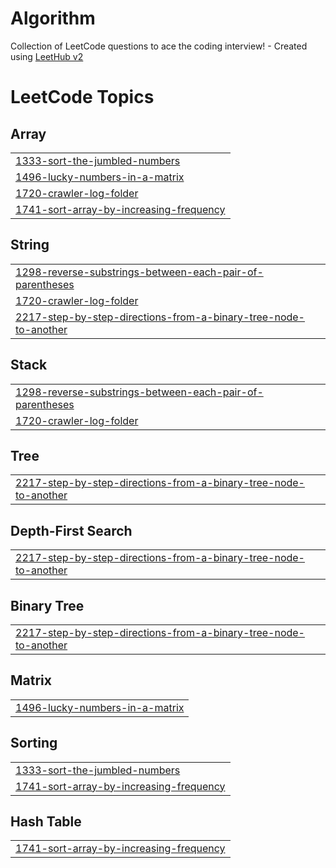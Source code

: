 # Algorithm
Collection of LeetCode questions to ace the coding interview! - Created using [LeetHub v2](https://github.com/arunbhardwaj/LeetHub-2.0)

<!---LeetCode Topics Start-->
# LeetCode Topics
## Array
|  |
| ------- |
| [1333-sort-the-jumbled-numbers](https://github.com/aplay3/Algorithm/tree/master/1333-sort-the-jumbled-numbers) |
| [1496-lucky-numbers-in-a-matrix](https://github.com/aplay3/Algorithm/tree/master/1496-lucky-numbers-in-a-matrix) |
| [1720-crawler-log-folder](https://github.com/aplay3/Algorithm/tree/master/1720-crawler-log-folder) |
| [1741-sort-array-by-increasing-frequency](https://github.com/aplay3/Algorithm/tree/master/1741-sort-array-by-increasing-frequency) |
## String
|  |
| ------- |
| [1298-reverse-substrings-between-each-pair-of-parentheses](https://github.com/aplay3/Algorithm/tree/master/1298-reverse-substrings-between-each-pair-of-parentheses) |
| [1720-crawler-log-folder](https://github.com/aplay3/Algorithm/tree/master/1720-crawler-log-folder) |
| [2217-step-by-step-directions-from-a-binary-tree-node-to-another](https://github.com/aplay3/Algorithm/tree/master/2217-step-by-step-directions-from-a-binary-tree-node-to-another) |
## Stack
|  |
| ------- |
| [1298-reverse-substrings-between-each-pair-of-parentheses](https://github.com/aplay3/Algorithm/tree/master/1298-reverse-substrings-between-each-pair-of-parentheses) |
| [1720-crawler-log-folder](https://github.com/aplay3/Algorithm/tree/master/1720-crawler-log-folder) |
## Tree
|  |
| ------- |
| [2217-step-by-step-directions-from-a-binary-tree-node-to-another](https://github.com/aplay3/Algorithm/tree/master/2217-step-by-step-directions-from-a-binary-tree-node-to-another) |
## Depth-First Search
|  |
| ------- |
| [2217-step-by-step-directions-from-a-binary-tree-node-to-another](https://github.com/aplay3/Algorithm/tree/master/2217-step-by-step-directions-from-a-binary-tree-node-to-another) |
## Binary Tree
|  |
| ------- |
| [2217-step-by-step-directions-from-a-binary-tree-node-to-another](https://github.com/aplay3/Algorithm/tree/master/2217-step-by-step-directions-from-a-binary-tree-node-to-another) |
## Matrix
|  |
| ------- |
| [1496-lucky-numbers-in-a-matrix](https://github.com/aplay3/Algorithm/tree/master/1496-lucky-numbers-in-a-matrix) |
## Sorting
|  |
| ------- |
| [1333-sort-the-jumbled-numbers](https://github.com/aplay3/Algorithm/tree/master/1333-sort-the-jumbled-numbers) |
| [1741-sort-array-by-increasing-frequency](https://github.com/aplay3/Algorithm/tree/master/1741-sort-array-by-increasing-frequency) |
## Hash Table
|  |
| ------- |
| [1741-sort-array-by-increasing-frequency](https://github.com/aplay3/Algorithm/tree/master/1741-sort-array-by-increasing-frequency) |
<!---LeetCode Topics End-->